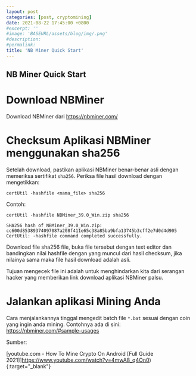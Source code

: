 ```yaml
---
layout: post
categories: [post, cryptomining]
date: 2021-08-22 17:45:00 +0800
#excerpt: ''
#image: 'BASEURL/assets/blog/img/.png'
#description:
#permalink:
title: 'NB Miner Quick Start'
---
```


## NB Miner Quick Start

# Download NBMiner
Download NBMiner dari https://nbminer.com/

# Checksum Aplikasi NBMiner menggunakan sha256
Setelah download, pastikan aplikasi NBMiner benar-benar asli dengan memeriksa sertifikat `sha256`. Periksa file hasil download dengan mengetikkan:
```
certUtil -hashfile <nama_file> sha256
```
Contoh:
```
certUtil -hashfile NBMiner_39.0_Win.zip sha256

SHA256 hash of NBMiner_39.0_Win.zip:                                                                                    
cc600d85389374097087a208f411e65c38a85ba9bfa13745b3cff2e7d0d4d905                                                        
CertUtil: -hashfile command completed successfully.  
```
Download file sha256 file, buka file tersebut dengan text editor dan bandingkan nilai hashfile dengan yang muncul dari hasil checksum, jika nilainya sama maka file hasil download adalah asli.

Tujuan mengecek file ini adalah untuk menghindarkan kita dari serangan hacker yang memberikan link download aplikasi NBMiner palsu.

# Jalankan aplikasi Mining Anda

Cara menjalankannya tinggal mengedit batch file `*.bat` sesuai dengan coin yang ingin anda mining. Contohnya ada di sini: https://nbminer.com/#sample-usages

Sumber:

[youtube.com - How To Mine Crypto On Android [Full Guide 2021]]https://www.youtube.com/watch?v=4mwA8_q4On0){:target="_blank"} 

